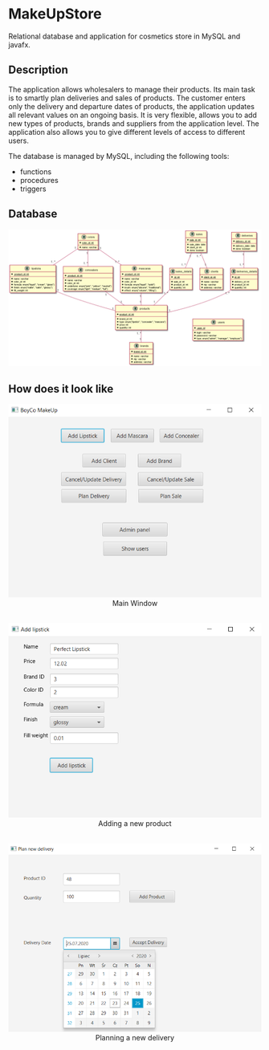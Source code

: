 # MakeUpStore
Relational database and application for cosmetics store in MySQL and javafx.

## Description

The application allows wholesalers to manage their products. Its main task is to smartly plan deliveries and sales of products.
The customer enters only the delivery and departure dates of products, the application updates all relevant values on an ongoing basis.
It is very flexible, allows you to add new types of products, brands and suppliers from the application level. 
The application also allows you to give different levels of access to different users. 

The database is managed by MySQL, including the following tools:
- functions
- procedures
- triggers 


## Database
![UML Diagram](https://github.com/mihal09/MakeUpStore/blob/master/images/diagram.png)


## How does it look like 

<p align="center">
<img src="https://github.com/mihal09/MakeUpStore/blob/master/images/main_window.png"> </br>
Main Window 
</br></br>
</p>


<p align="center">
<img src="https://github.com/mihal09/MakeUpStore/blob/master/images/new_product.png"> </br>
Adding a new product
</br></br>
</p>


<p align="center">
<img src="https://github.com/mihal09/MakeUpStore/blob/master/images/new_delivery.png"> </br>
Planning a new delivery
</br></br>
</p>
